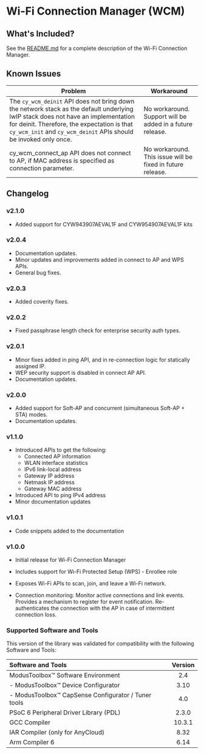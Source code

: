 # Wi-Fi Connection Manager (WCM)

## What's Included?
See the [README.md](./README.md) for a complete description of the Wi-Fi Connection Manager.

## Known Issues
| Problem | Workaround |
| ------- | ---------- |
| The `cy_wcm_deinit` API does not bring down the network stack as the default underlying lwIP stack does not have an implementation for deinit. Therefore, the expectation is that `cy_wcm_init` and `cy_wcm_deinit` APIs should be invoked only once. | No workaround. Support will be added in a future release. |
| cy_wcm_connect_ap API does not connect to AP, if MAC address is specified as connection parameter.| No workaround. This issue will be fixed in future release. |

## Changelog
### v2.1.0
* Added support for CYW943907AEVAL1F and CYW954907AEVAL1F kits

### v2.0.4
* Documentation updates.
* Minor updates and improvements added in connect to AP and WPS APIs.
* General bug fixes.

### v2.0.3
* Added coverity fixes.

### v2.0.2
* Fixed passphrase length check for enterprise security auth types.

### v2.0.1
* Minor fixes added in ping API, and in re-connection logic for statically assigned IP.
* WEP security support is disabled in connect AP API.
* Documentation updates.

### v2.0.0
* Added support for Soft-AP and concurrent (simultaneous Soft-AP + STA) modes.
* Documentation updates.

### v1.1.0
* Introduced APIs to get the following:
  - Connected AP information
  - WLAN interface statistics
  - IPv6 link-local address
  - Gateway IP address
  - Netmask IP address
  - Gateway MAC address
* Introduced API to ping IPv4 address
* Minor documentation updates

### v1.0.1
* Code snippets added to the documentation

### v1.0.0
* Initial release for Wi-Fi Connection Manager

* Includes support for Wi-Fi Protected Setup (WPS) - Enrollee role

* Exposes Wi-Fi APIs to scan, join, and leave a Wi-Fi network.

* Connection monitoring: Monitor active connections and link events. Provides a mechanism to register for event notification. Re-authenticates the connection with the AP in case of intermittent connection loss.

### Supported Software and Tools
This version of the library was validated for compatibility with the following Software and Tools:

| Software and Tools                                         | Version |
| :---                                                       | :----:  |
| ModusToolbox&trade; Software Environment                   | 2.4     |
| - ModusToolbox&trade; Device Configurator                  | 3.10    |
| - ModusToolbox&trade; CapSense Configurator / Tuner tools  | 4.0     |
| PSoC 6 Peripheral Driver Library (PDL)                     | 2.3.0   |
| GCC Compiler                                               | 10.3.1  |
| IAR Compiler (only for AnyCloud)                           | 8.32    |
| Arm Compiler 6                                             | 6.14    |

